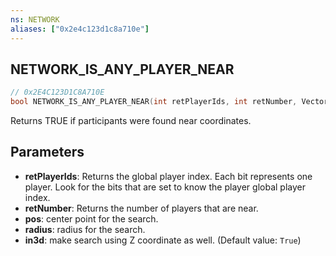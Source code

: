 ```yaml
---
ns: NETWORK
aliases: ["0x2e4c123d1c8a710e"]
---
```

## NETWORK_IS_ANY_PLAYER_NEAR

```c
// 0x2E4C123D1C8A710E
bool NETWORK_IS_ANY_PLAYER_NEAR(int retPlayerIds, int retNumber, Vector3 pos, float radius, bool in3d);
```

Returns TRUE if participants were found near coordinates.


## Parameters
* **retPlayerIds**: Returns the global player index. Each bit represents one player. Look for the bits that are set to know the player global player index.
* **retNumber**: Returns the number of players that are near.
* **pos**: center point for the search.
* **radius**: radius for the search.
* **in3d**: make search using Z coordinate as well. (Default value: `True`)
